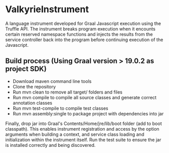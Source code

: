 # ValkyrieInstrument

A language instrument developed for Graal Javascript execution using the Truffle API. The instrument breaks program execution when it encounts certain reserved namespace functions and injects the results from the service controller back into the program before continuing execution of the Javascript.

## Build process (Using Graal version > 19.0.2 as project SDK)
- Download maven command line tools
- Clone the repository
- Run mvn clean to remove all target/ folders and files
- Run mvn compile to compile all source classes and generate correct annotation classes
- Run mvn test-compile to compile test classes
- Run mvn assembly:single to package project with dependencies into jar

Finally, drop jar into Graal's Contents/Home/jre/lib/boot folder (add to boot classpath).
This enables instrument registration and access by the option arguments when building a context, and service class loading and initialization within the instrument itself. Run the test suite to ensure the jar is installed correctly and being discovered.
